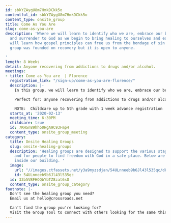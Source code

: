 ```yaml
---
id: sbkYZAygU8m7HmkDCkk5o
contentful_id: sbkYZAygU8m7HmkDCkk5o
content_type: onsite_group
title: Come As You Are
slug: come-as-you-are
description: 'Where we will learn to identify who we are, embrace our brokenness,
  and surrender to God as we begin to bring healing to ourselves and each other. We
  will learn how gospel principles can free us from the bondage of sin and suffering.  Our
  group was founded on recovery but it is open to anyone.

'
length: 8 Weeks
detail: Anyone recovering from addictions to drugs and/or alcohol.
meetings:
- title: Come as You are  | Florence
  registration_link: "/sign-up/come-as-you-are-florence/"
  description: |-
    In this group, we will learn to identify who we are, embrace our brokenness, and surrender to God as we begin to bring healing to ourselves and each other. We will learn how gospel principles can free us from the bondage of sin and suffering. Our group was founded on recovery but it is open to anyone.

    Perfect for: anyone recovering from addictions to drugs and/or alcohol.

    NOTE:  Childcare up to 5th grade with 1 week advance registration
  starts_at: '2020-02-13'
  meeting_time: 6:30PM
  childcare: true
  id: 7KHSn89hho0HgA9C93Fmp4
  content_type: onsite_group_meeting
category:
  title: Onsite Healing Groups
  slug: onsite-healing-groups
  description: 'Healing groups are designed to support the various stages of healing
    and for people to find freedom with God in a safe place. Below are groups we have
    inside our building. '
  image:
    url: "//images.ctfassets.net/y3a9myzsdjan/54ULnneeb9b6Jl43l535qc/d86d42438a8cd2b353638b185f9a37d3/onsite-healing-groups.jpg"
    id: 54ULnneeb9b6Jl43l535qc
  id: 33b5VBFHOQbYbTZ8zat6sO
  content_type: onsite_group_category
footnote: |-
  Don't see the healing group you need?
  Email us at hello@crossroads.net

  Can't find the group you're looking for?
  Visit the Group Tool to connect with others looking for the same thing.
---
```


